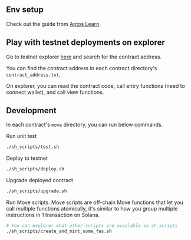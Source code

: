 ## Env setup

Check out the guide from [Aptos Learn](https://learn.aptoslabs.com/example/aptogotchi-beginner/env-setup).

## Play with testnet deployments on explorer

Go to testnet explorer [here](https://explorer.aptoslabs.com/?network=testnet) and search for the contract address.

You can find the contract address in each contract directory's `contract_address.txt`.

On explorer, you can read the contract code, call entry functions (need to connect wallet), and call view functions.

## Development

In each contract's `move` directory, you can run below commands.

Run unit test

```sh
./sh_scripts/test.sh
```

Deploy to testnet

```sh
./sh_scripts/deploy.sh
```

Upgrade deployed contract

```sh
./sh_scripts/upgrade.sh
```

Run Move scripts. Move scripts are off-chain Move functions that let you call multiple functions atomically, it's similar to how you group multiple instructions in 1 transaction on Solana.

```sh
# You can explorer what other scripts are available in sh_scripts
./sh_scripts/create_and_mint_some_fas.sh
```
